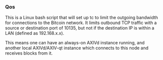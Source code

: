 ### Qos ###

This is a Linux bash script that will set up tc to limit the outgoing bandwidth for connections to the Bitcoin network. It limits outbound TCP traffic with a source or destination port of 10135, but not if the destination IP is within a LAN (defined as 192.168.x.x).

This means one can have an always-on AXIVd instance running, and another local AXIVd/AXIV-qt instance which connects to this node and receives blocks from it.
